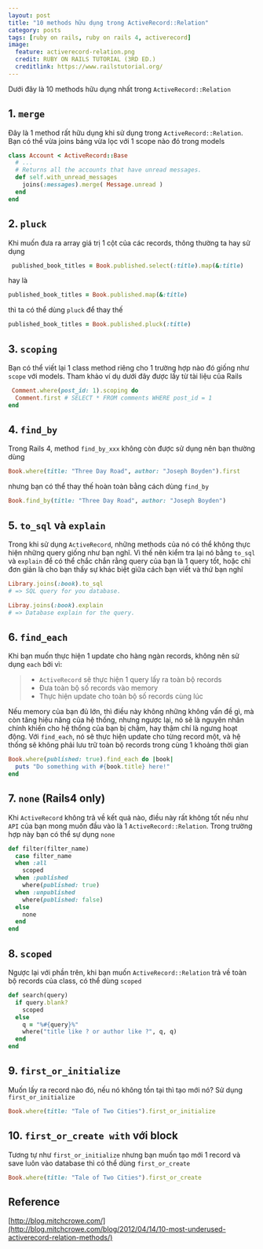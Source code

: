 ```yaml
---
layout: post
title: "10 methods hữu dụng trong ActiveRecord::Relation"
category: posts
tags: [ruby on rails, ruby on rails 4, activerecord]
image:
  feature: activerecord-relation.png
  credit: RUBY ON RAILS TUTORIAL (3RD ED.)
  creditlink: https://www.railstutorial.org/
---
```


Dưới đây là 10 methods hữu dụng nhất trong `ActiveRecord::Relation`

## 1. `merge`
Đây là 1 method rất hữu dụng khi sử dụng trong `ActiveRecord::Relation`. Bạn có thể vừa joins bảng vừa lọc với 1 scope nào đó trong models

```ruby
class Account < ActiveRecord::Base
  # ...
  # Returns all the accounts that have unread messages.
  def self.with_unread_messages
    joins(:messages).merge( Message.unread )
  end
end
```
<!-- more -->
## 2. `pluck`
Khi muốn đưa ra array giá trị 1 cột của các records, thông thường ta hay sử dụng

```ruby
 published_book_titles = Book.published.select(:title).map(&:title)
```
hay là

```ruby
published_book_titles = Book.published.map(&:title)
```
thì ta có thể dùng `pluck` để thay thế

```ruby
published_book_titles = Book.published.pluck(:title)
```

## 3. `scoping`
Bạn có thể viết lại 1 class method riêng cho 1 trường hợp nào đó giống như `scope` với models. Tham khảo ví dụ dưới đây được lấy từ tài liệu của Rails

```ruby
 Comment.where(post_id: 1).scoping do
  Comment.first # SELECT * FROM comments WHERE post_id = 1
end
```

## 4. `find_by`
Trong Rails 4, method `find_by_xxx` không còn được sử dụng nên bạn thường dùng

```ruby
Book.where(title: "Three Day Road", author: "Joseph Boyden").first
```
nhưng bạn có thể thay thế hoàn toàn bằng cách dùng `find_by`

```ruby
Book.find_by(title: "Three Day Road", author: "Joseph Boyden")
```
## 5. `to_sql` và `explain`
Trong khi sử dụng `ActiveRecord`, những methods của nó có thể không thực hiện những query giống như bạn nghĩ. Vì thế nên kiểm tra lại nó bằng `to_sql` và `explain` để có thể chắc chắn rằng query của bạn là 1 query tốt, hoặc chỉ đơn giản là cho bạn thấy sự khác biệt giữa cách bạn viết và thứ bạn nghĩ

```ruby
Library.joins(:book).to_sql
# => SQL query for you database.

Libray.joins(:book).explain
# => Database explain for the query.
```

## 6. `find_each`
Khi bạn muốn thực hiện 1 update cho hàng ngàn records, không nên sử dụng `each` bởi vì:

> - `ActiveRecord` sẽ thực hiện 1 query lấy ra toàn bộ records
> - Đưa toàn bộ số records vào memory
> - Thực hiện update cho toàn bộ số records cùng lúc

Nếu memory của bạn đủ lớn, thì điều này không những không vấn đề gì, mà còn tăng hiệu năng của hệ thống, nhưng ngược lại, nó sẽ là nguyên nhân chính khiến cho hệ thống của bạn bị chậm, hay thậm chí là ngưng hoạt động.
Với `find_each`, nó sẽ thực hiện update cho từng record một, và hệ thống sẽ không phải lưu trữ toàn bộ records trong cùng 1 khoảng thời gian

```ruby
Book.where(published: true).find_each do |book|
  puts "Do something with #{book.title} here!"
end
```
## 7. `none` (Rails4 only)
Khi `ActiveRecord` không trả về kết quả nào, điều này rất không tốt nếu như `API` của bạn mong muốn đầu vào là 1 `ActiveRecord::Relation`. Trong trường hợp này bạn có thể sự dụng `none`

```ruby
def filter(filter_name)
  case filter_name
  when :all
    scoped
  when :published
    where(published: true)
  when :unpublished
    where(published: false)
  else
    none
  end
end
```

## 8. `scoped`
Ngược lại với phần trên, khi bạn muốn `ActiveRecord::Relation` trả về toàn bộ records của class, có thể dùng `scoped`

```ruby
def search(query)
  if query.blank?
    scoped
  else
    q = "%#{query}%"
    where("title like ? or author like ?", q, q)
  end
end
```

## 9. `first_or_initialize`
Muốn lấy ra record nào đó, nếu nó không tồn tại thì tạo mới nó? Sử dụng `first_or_initialize`

```ruby
Book.where(title: "Tale of Two Cities").first_or_initialize
```
## 10. `first_or_create with` với block
Tương tự như `first_or_initialize` nhưng bạn muốn tạo mới 1 record và save luôn vào database thì có thể dùng `first_or_create`

```ruby
Book.where(title: "Tale of Two Cities").first_or_create
```


## Reference
[http://blog.mitchcrowe.com/](http://blog.mitchcrowe.com/blog/2012/04/14/10-most-underused-activerecord-relation-methods/)


